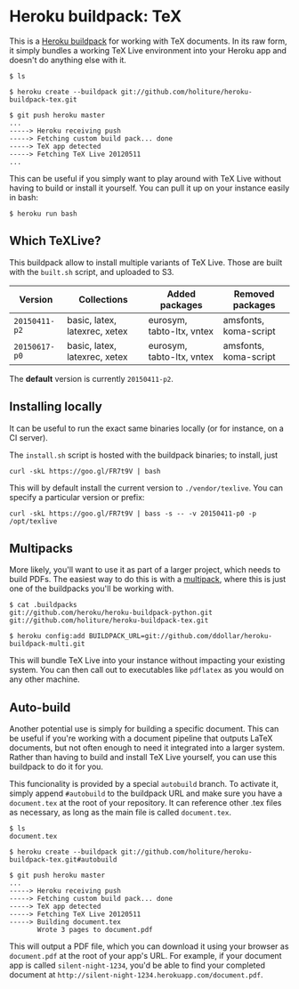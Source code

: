 Heroku buildpack: TeX
=====================

This is a [Heroku buildpack](http://devcenter.heroku.com/articles/buildpacks)
for working with TeX documents. In its raw form, it simply bundles a working
TeX Live environment into your Heroku app and doesn't do anything else with it.


    $ ls

    $ heroku create --buildpack git://github.com/holiture/heroku-buildpack-tex.git

    $ git push heroku master
    ...
    -----> Heroku receiving push
    -----> Fetching custom build pack... done
    -----> TeX app detected
    -----> Fetching TeX Live 20120511
    ...

This can be useful if you simply want to play around with TeX Live without
having to build or install it yourself. You can pull it up on your instance
easily in bash:

    $ heroku run bash


Which TeXLive?
--------------

This buildpack allow to install multiple variants of TeX Live.
Those are built with the `built.sh` script, and uploaded to S3.

| Version       | Collections                     | Added packages            | Removed packages      |
|---------------|---------------------------------|---------------------------|-----------------------|
| `20150411-p2` | basic, latex, latexrec, xetex   | eurosym, tabto-ltx, vntex | amsfonts, koma-script |
| `20150617-p0` | basic, latex, latexrec, xetex   | eurosym, tabto-ltx, vntex | amsfonts, koma-script |

The **default** version is currently `20150411-p2`.


Installing locally
------------------

It can be useful to run the exact same binaries locally (or for instance, on a
CI server).

The `install.sh` script is hosted with the buildpack binaries; to install, just

    curl -skL https://goo.gl/FR7t9V | bash

This will by default install the current version to `./vendor/texlive`.
You can specify a particular version or prefix:

    curl -skL https://goo.gl/FR7t9V | bass -s -- -v 20150411-p0 -p /opt/texlive



Multipacks
----------

More likely, you'll want to use it as part of a larger project, which needs to
build PDFs. The easiest way to do this is with a [multipack](https://github.com/ddollar/heroku-buildpack-multi),
where this is just one of the buildpacks you'll be working with.

    $ cat .buildpacks
    git://github.com/heroku/heroku-buildpack-python.git
    git://github.com/holiture/heroku-buildpack-tex.git

    $ heroku config:add BUILDPACK_URL=git://github.com/ddollar/heroku-buildpack-multi.git

This will bundle TeX Live into your instance without impacting your existing
system. You can then call out to executables like `pdflatex` as you would on
any other machine.

Auto-build
----------

Another potential use is simply for building a specific document. This can be
useful if you're working with a document pipeline that outputs LaTeX documents,
but not often enough to need it integrated into a larger system. Rather than
having to build and install TeX Live yourself, you can use this buildpack to
do it for you.

This funcionality is provided by a special `autobuild` branch. To activate it,
simply append `#autobuild` to the buildpack URL and make sure you have a
`document.tex` at the root of your repository. It can reference other .tex files
as necessary, as long as the main file is called `document.tex`.

    $ ls
    document.tex

    $ heroku create --buildpack git://github.com/holiture/heroku-buildpack-tex.git#autobuild

    $ git push heroku master
    ...
    -----> Heroku receiving push
    -----> Fetching custom build pack... done
    -----> TeX app detected
    -----> Fetching TeX Live 20120511
    -----> Building document.tex
           Wrote 3 pages to document.pdf

This will output a PDF file, which you can download it using your browser as
`document.pdf` at the root of your app's URL. For example, if your document app
is called `silent-night-1234`, you'd be able to find your completed document at
`http://silent-night-1234.herokuapp.com/document.pdf`.
